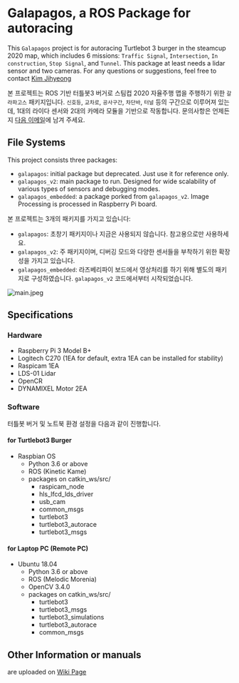 # Galapagos, a ROS Package for autoracing

This `Galapagos` project is for autoracing Turtlebot 3 burger in the steamcup 2020 map, which includes 6 missions: `Traffic Signal`, `Intersection`, `In construction`, `Stop Signal`, and `Tunnel`. This package at least needs a lidar sensor and two cameras. For any questions or suggestions, feel free to contact [Kim Jihyeong](kjhricky@gmail.com)

본 프로젝트는 ROS 기반 터틀봇3 버거로 스팀컵 2020 자율주행 맵을 주행하기 위한 `갈라파고스` 패키지입니다. `신호등`, `교차로`, `공사구간`, `차단바`, `터널` 등의 구간으로 이루어져 있는데, 1대의 라이다 센서와 2대의 카메라 모듈을 기반으로 작동합니다. 문의사항은 언제든지 [다음 이메일](kjhricky@gmail.com)에 남겨 주세요.

## File Systems

This project consists three packages:

- `galapagos`: initial package but deprecated. Just use it for reference only.
- `galapagos_v2`: main package to run. Designed for wide scalability of various types of sensors and debugging modes.
- `galapagos_embedded`: a package porked from `galapagos_v2`. Image Processing is processed in Raspberry Pi board.

본 프로젝트는 3개의 패키지를 가지고 있습니다:

- `galapagos`: 초창기 패키지이나 지금은 사용되지 않습니다. 참고용으로만 사용하세요.
- `galapagos_v2`: 주 패키지이며, 디버깅 모드와 다양한 센서들을 부착하기 위한 확장성을 가지고 있습니다.
- `galapagos_embedded`: 라즈베리파이 보드에서 영상처리를 하기 위해 별도의 패키지로 구성하였습니다. `galapagos_v2` 코드에서부터 시작되었습니다.

![main.jpeg](https://user-images.githubusercontent.com/10914972/71902442-71648780-31a5-11ea-80b3-c2a586959490.jpeg)

## Specifications

### Hardware

- Raspberry Pi 3 Model B+
- Logitech C270 (1EA for default, extra 1EA can be installed for stability)
- Raspicam 1EA
- LDS-01 Lidar
- OpenCR
- DYNAMIXEL Motor 2EA

### Software

터틀봇 버거 및 노트북 환경 설정을 다음과 같이 진행합니다.

#### for Turtlebot3 Burger

- Raspbian OS
  - Python 3.6 or above
  - ROS (Kinetic Kame)
  - packages on catkin_ws/src/
    - raspicam_node
    - hls_lfcd_lds_driver
    - usb_cam
    - common_msgs
    - turtlebot3
    - turtlebot3_autorace
    - turtlebot3_msgs

#### for Laptop PC (Remote PC)

- Ubuntu 18.04
  - Python 3.6 or above
  - ROS (Melodic Morenia)
  - OpenCV 3.4.0
  - packages on catkin_ws/src/
    - turtlebot3
    - turtlebot3_msgs
    - turtlebot3_simulations
    - turtlebot3_autorace
    - common_msgs

## Other Information or manuals

are uploaded on [Wiki Page](https://github.com/100kimch/ros_galapagos/wiki)

